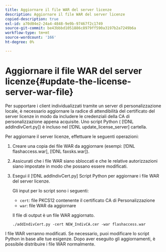 ```yaml
---
title: Aggiornare il file WAR del server licenze
description: Aggiornare il file WAR del server licenze
copied-description: true
exl-id: a70d04e2-24a4-4848-9e9b-97467f2c1749
source-git-commit: be43bbbd1051886c8979ff590a3197b2a7249b6a
workflow-type: tm+mt
source-wordcount: '166'
ht-degree: 0%

---
```


# Aggiornare il file WAR del server licenze{#update-the-license-server-war-file}

Per supportare i client individualizzati tramite un server di personalizzazione locale, è necessario aggiornare la radice di attendibilità del certificato del server licenze in modo da includere le credenziali della CA di personalizzazione appena acquisite. Uno script Python ( [!DNL addIndivCert.py]) è incluso nel [!DNL update_license_server] cartella.

Per aggiornare il server licenze, effettuare le seguenti operazioni:

1. Creare una copia dei file WAR da aggiornare (esempi: [!DNL flashaccess.war], [!DNL faxsks.war]).
1. Assicurati che i file WAR siano sbloccati e che le relative autorizzazioni siano impostate in modo che possano essere modificati.
1. Esegui il [!DNL addIndivCert.py] Script Python per aggiornare i file WAR del server licenze.

   Gli input per lo script sono i seguenti:

   * `cert`: file PKCS12 contenente il certificato CA di Personalizzazione
   * `war`: file WAR da aggiornare

   Il file di output è un file WAR aggiornato.

   ```
   ./addIndivCert.py -cert NEW_IndivCA.cer -war flashaccess.war
   ```

I file WAR verranno modificati. Se necessario, puoi modificare lo script Python in base alle tue esigenze. Dopo aver eseguito gli aggiornamenti, è possibile distribuire i file WAR normalmente.
